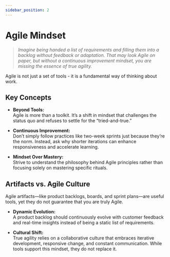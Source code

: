 ```yaml
---
sidebar_position: 2
---
```


# Agile Mindset

> _Imagine being handed a list of requirements and filling them into a backlog without feedback or adaptation. That may look Agile on paper, but without a continuous improvement mindset, you are missing the essence of true agility._

Agile is not just a set of tools - it is a fundamental way of thinking about work.

## Key Concepts

- **Beyond Tools:**  
  Agile is more than a toolkit. It’s a shift in mindset that challenges the status quo and refuses to settle for the “tried-and-true.”

- **Continuous Improvement:**  
  Don’t simply follow practices like two-week sprints just because they’re the norm. Instead, ask why shorter iterations can enhance responsiveness and accelerate learning.

- **Mindset Over Mastery:**  
  Strive to understand the philosophy behind Agile principles rather than focusing solely on mastering specific rituals.

## Artifacts vs. Agile Culture

Agile artifacts—like product backlogs, boards, and sprint plans—are useful tools, yet they do not guarantee that you are truly Agile.

- **Dynamic Evolution:**  
  A product backlog should continuously evolve with customer feedback and real-time insights instead of being a static list of requirements.

- **Cultural Shift:**  
  True agility relies on a collaborative culture that embraces iterative development, responsive change, and constant communication. While tools support this mindset, they do not replace it.
